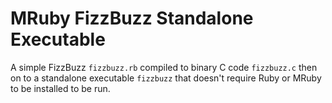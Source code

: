 # MRuby FizzBuzz Standalone Executable

A simple FizzBuzz `fizzbuzz.rb` compiled to binary C code `fizzbuzz.c` then on to a standalone executable `fizzbuzz` that doesn't require Ruby or MRuby to be installed to be run.
